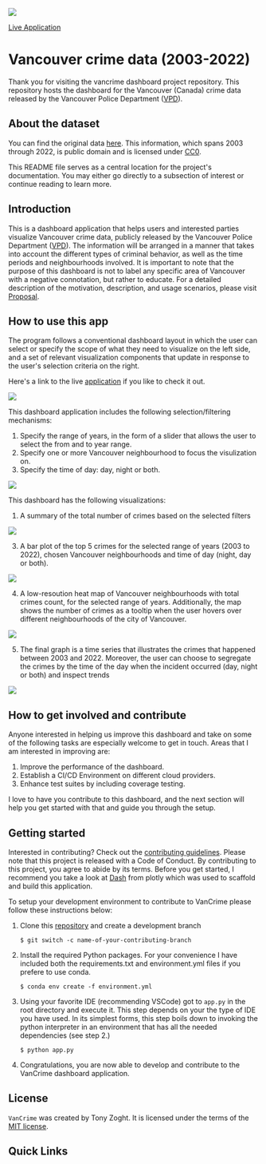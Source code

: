 ![](img/render.png)

[Live Application](https://vancrime.onrender.com)

# Vancouver crime data (2003-2022)

Thank you for visiting the vancrime dashboard project repository. This repository hosts the dashboard for the Vancouver (Canada) crime data released by the Vancouver Police Department ([VPD](https://vpd.ca/)). 

## About the dataset
You can find the original data [here](https://geodash.vpd.ca/opendata/). This information, which spans 2003 through 2022, is public domain and is licensed under [CC0](https://creativecommons.org/publicdomain/zero/1.0/).

This README file serves as a central location for the project's documentation. You may either go directly to a subsection of interest or continue reading to learn more.

## Introduction
This is a dashboard application that helps users and interested parties visualize Vancouver crime data, publicly released by the Vancouver Police Department ([VPD](https://vpd.ca/)). The information will be arranged in a manner that takes into account the different types of criminal behavior, as well as the time periods and neighbourhoods involved. It is important to note that the purpose of this dashboard is not to label any specific area of Vancouver with a negative connotation, but rather to educate. For a detailed description of the motivation, description, and usage scenarios, please visit [Proposal](Proposal.md).

## How to use this app

The program follows a conventional dashboard layout in which the user can select or specify the scope of what they need to visualize on the left side, and a set of relevant visualization components that update in response to the user's selection criteria on the right.

Here's a link to the live [application](https://vancrime.onrender.com) if you like to check it out.

![](img/snap_01.png)

This dashboard application includes the following selection/filtering mechanisms:

1. Specify the range of years, in the form of a slider that allows the user to select the from and to year range.
2. Specify one or more Vancouver neighbourhood to focus the visulization on.
3. Specify the time of day: day, night or both.

![](img/snap_02.png)

This dashboard has the following visualizations:

1. A summary of the total number of crimes based on the selected filters

![](img/snap_03.png)

3. A bar plot of the top 5 crimes for the selected range of years (2003 to 2022), chosen Vancouver neighbourhoods and time of day (night, day or both). 

![](img/snap_04.png)

4. A low-resoution heat map of Vancouver neighbourhoods with total crimes count, for the selected range of years. Additionally, the map shows the number of crimes as a tooltip when the user hovers over different neighbourhoods of the city of Vancouver.

![](img/snap_05.png)

5. The final graph is a time series that illustrates the crimes that happened between 2003 and 2022. Moreover, the user can choose to segregate the crimes by the time of the day when the incident occurred (day, night or both) and inspect trends

![](img/snap_06.png)


## How to get involved and contribute
Anyone interested in helping us improve this dashboard and take on some of the following tasks are especially welcome to get in touch. Areas that I am interested in improving are:
1.  Improve the performance of the dashboard.
3.  Establish a CI/CD Environment on different cloud providers.
4.  Enhance test suites by including coverage testing.

I love to have you contribute to this dashboard, and the next section will help you get started with that and guide you through the setup.


## Getting started
Interested in contributing? Check out the [contributing guidelines](CONTRIBUTING.md). Please note that this project is released with a Code of Conduct. By contributing to this project, you agree to abide by its terms. 
Before you get started, I recommend you take a look at [Dash](https://dash.plotly.com/) from plotly which was used to scaffold and build this application. 

To setup your development environment to contribute to VanCrime please follow these instructions below:

1.  Clone this [repository](https://github.com/tzoght/vancrime) and create a development branch

    ``` console
    $ git switch -c name-of-your-contributing-branch
    ```
2.  Install the required Python packages. For your convenience I have included both the requirements.txt and environment.yml files if you prefere to use conda.
    
    ``` console
    $ conda env create -f environment.yml
    ```

3.  Using your favorite IDE (recommending VSCode) got to `app.py` in the root directory and execute it. This step depends on your the type of IDE you have used. In its simplest forms, this step boils down to invoking the python interpreter in an environment that has all the needed dependencies (see step 2.)

    ``` console
    $ python app.py
    ```

6.  Congratulations, you are now able to develop and contribute to the VanCrime dashboard application. 

## License

`VanCrime` was created by Tony Zoght. It is licensed under the terms of the [MIT license](LICENSE).

## Quick Links
